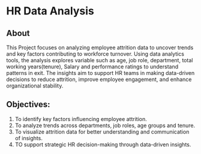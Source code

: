 # HR Data Analysis
## About
This Project focuses on analyzing employee attrition data to uncover trends and key factors contributing to workforce turnover. Using data analytics tools, the analysis explores variable such as age, job role, department, total working years(tenure), Salary
and performance ratings to understand patterns in exit. The insights aim to support HR  teams in making data-driven decisions to reduce attrition, improve employee engagement, and enhance organizational stability.
## Objectives:
1. To identify key factors influencing employee attrition.
2. To analyze trends across departments, job roles, age groups and tenure.
3. To visualize attrition data for better understanding and communication of insights.
4. TO support strategic HR decision-making through data-driven insights.
